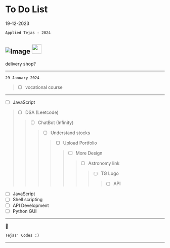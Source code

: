 # To Do List

19-12-2023
```
Applied Tejas - 2024
```

![Image](https://static.wikia.nocookie.net/nitrome/images/b/b3/Space-hopper_idle.gif/revision/latest/thumbnail/width/160/height/160?cb=20181016181826])
<img src="https://media4.giphy.com/media/v1.Y2lkPTc5MGI3NjExdGRydnRlYWI1NmxjbnhwN2plMWk3bGlhc3I0aGFsYnVha3dxY2JzbSZlcD12MV9pbnRlcm5hbF9naWZfYnlfaWQmY3Q9cw/PAt1B2nLoWyv5BHlOu/giphy.gif" width=30px>
---
delivery shop?

---

```
29 January 2024
```

>- [ ] vocational course
---

- [ ] JavaScript
>- [ ] DSA (Leetcode)
>>- [ ] ChatBot (Infinity)
>>>- [ ] Understand stocks
>>>>- [ ] Upload Portfolio
>>>>>- [ ] More Design
>>>>>>- [ ] Astronomy link
>>>>>>>- [ ] TG Logo
>>>>>>>>- [ ] API

-[ ] JavaScript
-[ ] Shell scripting
-[ ] API Development
-[ ] Python GUI
---


:rocket:

    Tejas' Codes :)

---


